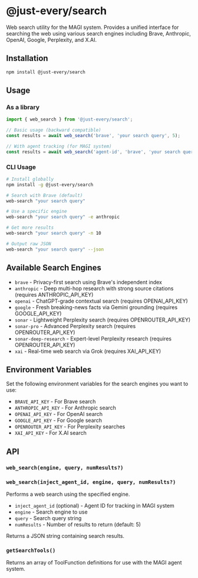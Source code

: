 # @just-every/search

Web search utility for the MAGI system. Provides a unified interface for searching the web using various search engines including Brave, Anthropic, OpenAI, Google, Perplexity, and X.AI.

## Installation

```bash
npm install @just-every/search
```

## Usage

### As a library

```typescript
import { web_search } from '@just-every/search';

// Basic usage (backward compatible)
const results = await web_search('brave', 'your search query', 5);

// With agent tracking (for MAGI system)
const results = await web_search('agent-id', 'brave', 'your search query', 5);
```

### CLI Usage

```bash
# Install globally
npm install -g @just-every/search

# Search with Brave (default)
web-search "your search query"

# Use a specific engine
web-search "your search query" -e anthropic

# Get more results
web-search "your search query" -n 10

# Output raw JSON
web-search "your search query" --json
```

## Available Search Engines

- `brave` - Privacy-first search using Brave's independent index
- `anthropic` - Deep multi-hop research with strong source citations (requires ANTHROPIC_API_KEY)
- `openai` - ChatGPT-grade contextual search (requires OPENAI_API_KEY)
- `google` - Fresh breaking-news facts via Gemini grounding (requires GOOGLE_API_KEY)
- `sonar` - Lightweight Perplexity search (requires OPENROUTER_API_KEY)
- `sonar-pro` - Advanced Perplexity search (requires OPENROUTER_API_KEY)
- `sonar-deep-research` - Expert-level Perplexity research (requires OPENROUTER_API_KEY)
- `xai` - Real-time web search via Grok (requires XAI_API_KEY)

## Environment Variables

Set the following environment variables for the search engines you want to use:

- `BRAVE_API_KEY` - For Brave search
- `ANTHROPIC_API_KEY` - For Anthropic search
- `OPENAI_API_KEY` - For OpenAI search
- `GOOGLE_API_KEY` - For Google search
- `OPENROUTER_API_KEY` - For Perplexity searches
- `XAI_API_KEY` - For X.AI search

## API

### `web_search(engine, query, numResults?)`
### `web_search(inject_agent_id, engine, query, numResults?)`

Performs a web search using the specified engine.

- `inject_agent_id` (optional) - Agent ID for tracking in MAGI system
- `engine` - Search engine to use
- `query` - Search query string
- `numResults` - Number of results to return (default: 5)

Returns a JSON string containing search results.

### `getSearchTools()`

Returns an array of ToolFunction definitions for use with the MAGI agent system.